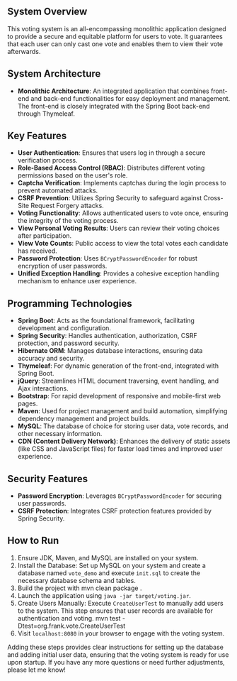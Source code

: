 

## System Overview

This voting system is an all-encompassing monolithic application designed to provide a secure and equitable platform for users to vote. It guarantees that each user can only cast one vote and enables them to view their vote afterwards.

## System Architecture

*   **Monolithic Architecture**: An integrated application that combines front-end and back-end functionalities for easy deployment and management. The front-end is closely integrated with the Spring Boot back-end through Thymeleaf.

## Key Features

*   **User Authentication**: Ensures that users log in through a secure verification process.
*   **Role-Based Access Control (RBAC)**: Distributes different voting permissions based on the user's role.
*   **Captcha Verification**: Implements captchas during the login process to prevent automated attacks.
*   **CSRF Prevention**: Utilizes Spring Security to safeguard against Cross-Site Request Forgery attacks.
*   **Voting Functionality**: Allows authenticated users to vote once, ensuring the integrity of the voting process.
*   **View Personal Voting Results**: Users can review their voting choices after participation.
*   **View Vote Counts**: Public access to view the total votes each candidate has received.
*   **Password Protection**: Uses `BCryptPasswordEncoder` for robust encryption of user passwords.
*   **Unified Exception Handling**: Provides a cohesive exception handling mechanism to enhance user experience.

## Programming Technologies

*   **Spring Boot**: Acts as the foundational framework, facilitating development and configuration.
*   **Spring Security**: Handles authentication, authorization, CSRF protection, and password security.
*   **Hibernate ORM**: Manages database interactions, ensuring data accuracy and security.
*   **Thymeleaf**: For dynamic generation of the front-end, integrated with Spring Boot.
*   **jQuery**: Streamlines HTML document traversing, event handling, and Ajax interactions.
*   **Bootstrap**: For rapid development of responsive and mobile-first web pages.
*   **Maven**: Used for project management and build automation, simplifying dependency management and project builds.
*   **MySQL**: The database of choice for storing user data, vote records, and other necessary information.
*   **CDN (Content Delivery Network)**: Enhances the delivery of static assets (like CSS and JavaScript files) for faster load times and improved user experience.

## Security Features

*   **Password Encryption**: Leverages `BCryptPasswordEncoder` for securing user passwords.
*   **CSRF Protection**: Integrates CSRF protection features provided by Spring Security.

## How to Run

1.  Ensure JDK, Maven, and MySQL are installed on your system.
2.  Install the Database: Set up MySQL on your system and create a database named `vote_demo` and execute `init.sql` to create the necessary database schema and tables.
3.  Build the project with mvn clean package .
4.  Launch the application using `java -jar target/voting.jar`.
5.  Create Users Manually: Execute `CreateUserTest` to manually add users to the system. This step ensures that user records are available for authentication and voting. mvn test -Dtest=org.frank.vote.CreateUserTest
6.  Visit `localhost:8080` in your browser to engage with the voting system.

Adding these steps provides clear instructions for setting up the database and adding initial user data, ensuring that the voting system is ready for use upon startup. If you have any more questions or need further adjustments, please let me know!

